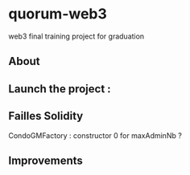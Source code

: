 # quorum-web3

web3 final training project for graduation

## About 

## Launch the project :


## Failles Solidity 
CondoGMFactory : constructor 0 for maxAdminNb ?


## Improvements 


